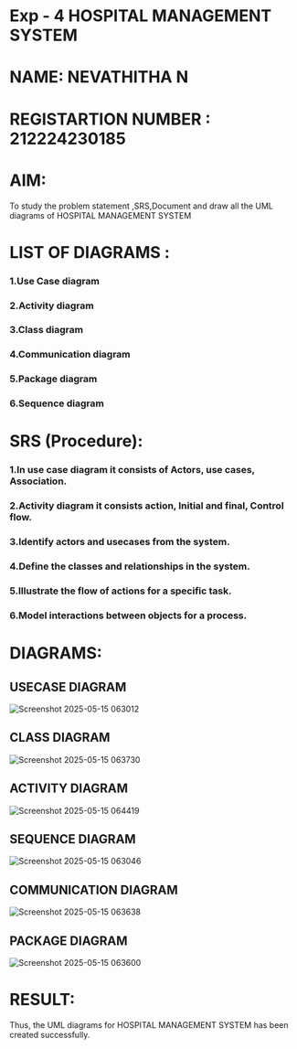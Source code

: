 # Exp - 4 HOSPITAL MANAGEMENT SYSTEM
# NAME: NEVATHITHA N
# REGISTARTION  NUMBER : 212224230185

# AIM:
To study the problem statement ,SRS,Document and draw all the UML diagrams of HOSPITAL MANAGEMENT SYSTEM

# LIST OF DIAGRAMS :

### 1.Use Case diagram
###  2.Activity diagram
### 3.Class diagram
### 4.Communication diagram
### 5.Package diagram
### 6.Sequence diagram


# SRS (Procedure):

### 1.In use case diagram it consists of Actors, use cases, Association.
### 2.Activity diagram it consists action, Initial and final, Control flow.
### 3.Identify actors and usecases from the system.
### 4.Define the classes and relationships in the system.
### 5.Illustrate the flow of actions for a specific task.
###  6.Model interactions between objects for a process.

# DIAGRAMS:

## USECASE DIAGRAM

![Screenshot 2025-05-15 063012](https://github.com/user-attachments/assets/c88073d1-4644-47e1-8f12-feddec54e9da)

## CLASS DIAGRAM

![Screenshot 2025-05-15 063730](https://github.com/user-attachments/assets/ed35d022-022d-4c16-bcdc-34c2de47d999)

## ACTIVITY DIAGRAM

![Screenshot 2025-05-15 064419](https://github.com/user-attachments/assets/3ec06858-3f5e-43eb-b2f7-8b7bd725da9e)

## SEQUENCE DIAGRAM

![Screenshot 2025-05-15 063046](https://github.com/user-attachments/assets/8a979db4-39e9-4c94-8de1-4db207d6bdad)

## COMMUNICATION DIAGRAM

![Screenshot 2025-05-15 063638](https://github.com/user-attachments/assets/66e8391b-40dd-4cee-8bda-06564eb65f6b)

## PACKAGE DIAGRAM 

![Screenshot 2025-05-15 063600](https://github.com/user-attachments/assets/b92ff4d4-abba-495b-b31b-691948369a5d)

# RESULT:
Thus, the UML diagrams for HOSPITAL MANAGEMENT SYSTEM has been created successfully.


